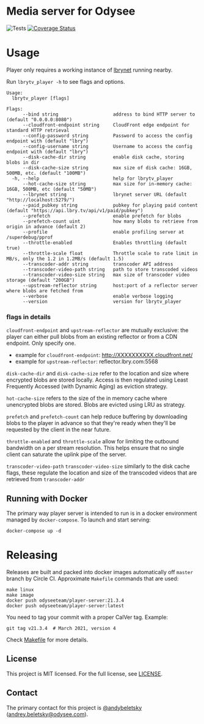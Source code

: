 # Media server for Odysee

![Tests](https://github.com/OdyseeTeam/player-server/actions/workflows/pipeline.yml/badge.svg) [![Coverage Status](https://coveralls.io/repos/github/OdyseeTeam/player-server/badge.svg?branch=master)](https://coveralls.io/github/OdyseeTeam/player-server?branch=master)


# Usage

Player only requires a working instance of [lbrynet](https://github.com/lbryio/lbry) running nearby.

Run `lbrytv_player -h` to see flags and options.
```
Usage:
  lbrytv_player [flags]

Flags:
      --bind string                    address to bind HTTP server to (default "0.0.0.0:8080")
      --cloudfront-endpoint string     CloudFront edge endpoint for standard HTTP retrieval
      --config-password string         Password to access the config endpoint with (default "lbry")
      --config-username string         Username to access the config endpoint with (default "lbry")
      --disk-cache-dir string          enable disk cache, storing blobs in dir
      --disk-cache-size string         max size of disk cache: 16GB, 500MB, etc. (default "100MB")
  -h, --help                           help for lbrytv_player
      --hot-cache-size string          max size for in-memory cache: 16GB, 500MB, etc (default "50MB")
      --lbrynet string                 lbrynet server URL (default "http://localhost:5279/")
      --paid_pubkey string             pubkey for playing paid content (default "https://api.lbry.tv/api/v1/paid/pubkey")
      --prefetch                       enable prefetch for blobs
      --prefetch-count uint            how many blobs to retrieve from origin in advance (default 2)
      --profile                        enable profiling server at /superdebug/pprof
      --throttle-enabled               Enables throttling (default true)
      --throttle-scale float           Throttle scale to rate limit in MB/s, only the 1.2 in 1.2MB/s (default 1.5)
      --transcoder-addr string         transcoder API address
      --transcoder-video-path string   path to store transcoded videos
      --transcoder-video-size string   max size of transcoder video storage (default "200GB")
      --upstream-reflector string      host:port of a reflector server where blobs are fetched from
      --verbose                        enable verbose logging
      --version                        version for lbrytv_player
```

### flags in details

`cloudfront-endpoint` and `upstream-reflector` are mutually exclusive: the player can either pull blobs from an existing reflector or from a CDN endpoint. Only specify one.

- example for `cloudfront-endpoint`: http://XXXXXXXXXX.cloudfront.net/
- example for `upstream-reflector`: reflector.lbry.com:5568

`disk-cache-dir` and `disk-cache-size` refer to the location and size where encrypted blobs are stored locally. Access is then regulated using Least Frequently Accessed (with Dynamic Aging) as eviction strategy.

`hot-cache-size` refers to the size of the in memory cache where unencrypted blobs are stored. Blobs are evicted using LRU as strategy.

`prefetch` and `prefetch-count` can help reduce buffering by downloading blobs to the player in advance so that they're ready when they'll be requested by the client in the near future.

`throttle-enabled` and `throttle-scale` allow for limiting the outbound bandwidth on a per stream resolution. This helps ensure that no single client can saturate the uplink pipe of the server.

`transcoder-video-path` `transcoder-video-size` similarly to the disk cache flags, these regulate the location and size of the transcoded videos that are retrieved from `transcoder-addr`

## Running with Docker

The primary way player server is intended to run is in a docker environment managed by `docker-compose`. To launch and start serving:

```
docker-compose up -d
```

# Releasing

Releases are built and packed into docker images automatically off `master` branch by Circle CI. Approximate `Makefile` commands that are used:

```
make linux
make image
docker push odyseeteam/player-server:21.3.4
docker push odyseeteam/player-server:latest
```

You need to tag your commit with a proper CalVer tag. Example:

```
git tag v21.3.4  # March 2021, version 4
```

Check [Makefile](./Makefile) for more details.

## License

This project is MIT licensed. For the full license, see [LICENSE](LICENSE).

## Contact

The primary contact for this project is [@andybeletsky](https://github.com/andybeletsky) (andrey.beletsky@odysee.com).
